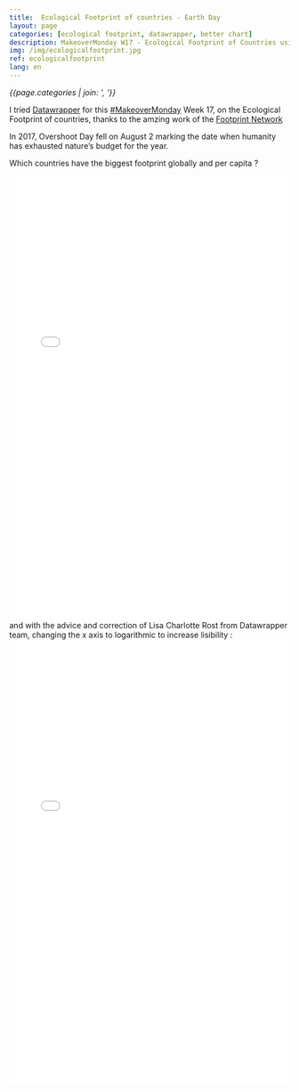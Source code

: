 ```yaml
---
title:  Ecological Footprint of countries - Earth Day
layout: page
categories: [ecological footprint, datawrapper, better chart]
description: MakeoverMonday W17 - Ecological Footprint of Countries using Datawrapper
img: /img/ecologicalfootprint.jpg
ref: ecologicalfootprint
lang: en
---
```

*{{page.categories | join: ', '}}*

I tried [Datawrapper](https://www.datawrapper.de/) for this [#MakeoverMonday](http://www.makeovermonday.co.uk/) Week 17, on the Ecological Footprint of countries, thanks to the amzing work of the [Footprint Network](https://www.footprintnetwork.org/)
 
In 2017, Overshoot Day fell on August 2 marking the date when humanity has exhausted nature’s budget for the year. 

Which countries have the biggest footprint globally and per capita ?
<br>
<iframe id="datawrapper-chart-Hxzdb" src="//datawrapper.dwcdn.net/Hxzdb/8/" scrolling="no" frameborder="0" allowtransparency="true" style="width: 0; min-width: 100% !important;" height="800"></iframe><script type="text/javascript">if("undefined"==typeof window.datawrapper)window.datawrapper={};window.datawrapper["Hxzdb"]={},window.datawrapper["Hxzdb"].embedDeltas={"100":1551,"200":1107,"300":962,"400":888,"500":831,"700":800,"800":800,"900":800,"1000":757},window.datawrapper["Hxzdb"].iframe=document.getElementById("datawrapper-chart-Hxzdb"),window.datawrapper["Hxzdb"].iframe.style.height=window.datawrapper["Hxzdb"].embedDeltas[Math.min(1e3,Math.max(100*Math.floor(window.datawrapper["Hxzdb"].iframe.offsetWidth/100),100))]+"px",window.addEventListener("message",function(a){if("undefined"!=typeof a.data["datawrapper-height"])for(var b in a.data["datawrapper-height"])if("Hxzdb"==b)window.datawrapper["Hxzdb"].iframe.style.height=a.data["datawrapper-height"][b]+"px"});</script>
<br>
and with the advice and correction of Lisa Charlotte Rost from Datawrapper team, changing the x axis to logarithmic to increase lisibility :
<br>
<iframe id="datawrapper-chart-9jAzA" src="//datawrapper.dwcdn.net/9jAzA/1/" scrolling="no" frameborder="0" allowtransparency="true" style="width: 0; min-width: 100% !important;" height="800"></iframe><script type="text/javascript">if("undefined"==typeof window.datawrapper)window.datawrapper={};window.datawrapper["9jAzA"]={},window.datawrapper["9jAzA"].embedDeltas={"100":1551,"200":1107,"300":962,"400":888,"500":831,"700":800,"800":800,"900":800,"1000":757},window.datawrapper["9jAzA"].iframe=document.getElementById("datawrapper-chart-9jAzA"),window.datawrapper["9jAzA"].iframe.style.height=window.datawrapper["9jAzA"].embedDeltas[Math.min(1e3,Math.max(100*Math.floor(window.datawrapper["9jAzA"].iframe.offsetWidth/100),100))]+"px",window.addEventListener("message",function(a){if("undefined"!=typeof a.data["datawrapper-height"])for(var b in a.data["datawrapper-height"])if("9jAzA"==b)window.datawrapper["9jAzA"].iframe.style.height=a.data["datawrapper-height"][b]+"px"});</script>
